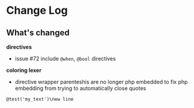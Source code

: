# Change Log

## What's changed

**directives**

- issue #72 include `@when`, `@bool` directives

**coloring lexer**

- directive wrapper parenteshis are no longer php embedded to fix php embedding from trying to automatically close quotes

```
@test('my_text')\new line
```